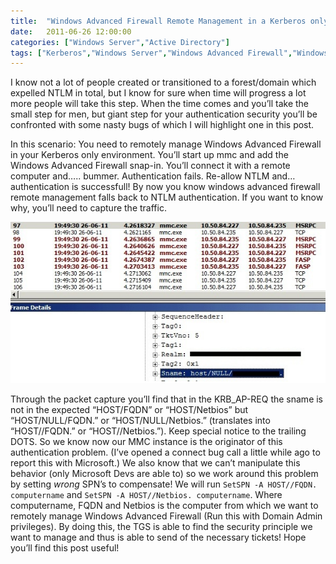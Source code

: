 ```yaml
---
title:  "Windows Advanced Firewall Remote Management in a Kerberos only Domain"
date:   2011-06-26 12:00:00
categories: ["Windows Server","Active Directory"]
tags: ["Kerberos","Windows Server","Windows Advanced Firewall","Windows Firewall","NTLM"]
---
```

I know not a lot of people created or transitioned to a forest/domain which expelled NTLM in total, but I know for sure when time will progress a lot more people will take this step.
When the time comes and you’ll take the small step for men, but giant step for your authentication security you’ll be confronted with some nasty bugs of which I will highlight one in this post.

In this scenario:
You need to remotely manage Windows Advanced Firewall in your Kerberos only environment. You’ll start up mmc and add the Windows Advanced Firewall snap-in. You’ll connect it with a remote computer and….. bummer. Authentication fails. Re-allow NTLM and… authentication is successfull! By now you know windows advanced firewall remote management falls back to NTLM
authentication. If you want to know why, you’ll need to capture the traffic.

![](/images/2011-06/sname1.jpg)

Through the packet capture you’ll find that in the KRB_AP-REQ the sname is not in the expected “HOST/FQDN” or “HOST/Netbios” but “HOST/NULL/FQDN.” or “HOST/NULL/Netbios.” (translates into “HOST//FQDN.” or “HOST//Netbios.”).
Keep special notice to the trailing DOTS. So we know now our MMC instance is the originator of this authentication problem. (I’ve opened a connect bug call a little while ago to report this with Microsoft.) We also know that we can’t manipulate this behavior (only Microsoft Devs are able to) so we work around this problem by setting *wrong* SPN’s to compensate!
We will run ```SetSPN -A HOST//FQDN. computername``` and ```SetSPN -A HOST//Netbios. computername```. Where computername, FQDN and Netbios is the computer from which we want to remotely manage Windows Advanced Firewall (Run this with Domain Admin privileges).
By doing this, the TGS is able to find the security principle we want to manage and thus is able to send of the necessary tickets!
Hope you’ll find this post useful!